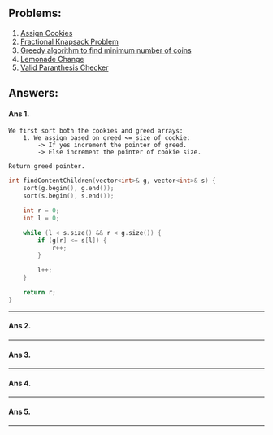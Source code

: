 ## Problems:

1. [Assign Cookies](#ans-1)
2. [Fractional Knapsack Problem](#ans-2)
3. [Greedy algorithm to find minimum number of coins](#ans-3)
4. [Lemonade Change](#ans-4)
5. [Valid Paranthesis Checker](#ans-5)

## Answers:

#### Ans 1.

    We first sort both the cookies and greed arrays:
        1. We assign based on greed <= size of cookie:
            -> If yes increment the pointer of greed.
            -> Else increment the pointer of cookie size.
    
    Return greed pointer.

```cpp
int findContentChildren(vector<int>& g, vector<int>& s) {
    sort(g.begin(), g.end());
    sort(s.begin(), s.end());

    int r = 0;
    int l = 0;

    while (l < s.size() && r < g.size()) { 
        if (g[r] <= s[l]) {
            r++;
        }

        l++;
    } 

    return r;
}
```
________________________________________________

#### Ans 2.
________________________________________________

#### Ans 3.
________________________________________________

#### Ans 4.
________________________________________________

#### Ans 5.
________________________________________________
